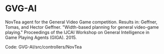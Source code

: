 # GVG-AI

NovTea agent for the General Video Game competition. Results in: Geffner, Tomas, and Hector Geffner. "Width-based planning for general video-game playing." Proceedings of the IJCAI Workshop on General Intelligence in Game Playing Agents (GIGA). 2015.

Code: GVG-AI/src/controllers/NovTea